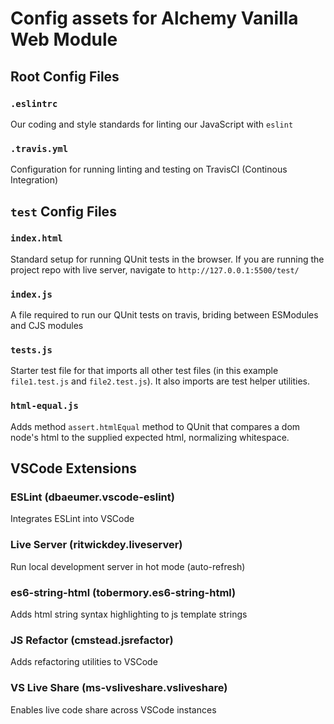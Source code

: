 Config assets for Alchemy Vanilla Web Module
===

## Root Config Files

### `.eslintrc`

Our coding and style standards for linting our JavaScript with `eslint`

### `.travis.yml`

Configuration for running linting and testing on TravisCI (Continous Integration)

## `test` Config Files

### `index.html`

Standard setup for running QUnit tests in the browser. If you are running the project repo with live server, navigate to `http://127.0.0.1:5500/test/`

### `index.js`

A file required to run our QUnit tests on travis, briding between ESModules and CJS modules

### `tests.js`

Starter test file for that imports all other test files (in this example `file1.test.js` and `file2.test.js`). It also imports are test helper utilities.

### `html-equal.js`

Adds method `assert.htmlEqual` method to QUnit that
compares a dom node's html to the supplied expected html, normalizing whitespace.

## VSCode Extensions

### ESLint (dbaeumer.vscode-eslint)

Integrates ESLint into VSCode

### Live Server (ritwickdey.liveserver)

Run local development server in hot mode (auto-refresh)

### es6-string-html (tobermory.es6-string-html)

Adds html string syntax highlighting to js template strings

### JS Refactor (cmstead.jsrefactor)

Adds refactoring utilities to VSCode

### VS Live Share (ms-vsliveshare.vsliveshare)

Enables live code share across VSCode instances



